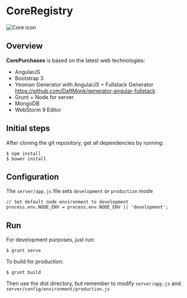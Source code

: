 # CoreRegistry
![Core icon](http://www.corenetworks.es/templates/vantage_j3/styles/red/images/logo.png)

## Overview
**CorePurchases** is based on the latest web technologies:

* AngularJS
* Bootstrap 3
* Yeoman Generator with AngularJS + Fullstack Generator <https://github.com/DaftMonk/generator-angular-fullstack>
* Grunt + Node for server
* MongoDB
* WebStorm 9 Editor

## Initial steps
After cloning the git repository, get all dependencies by running:

	$ npm install
    $ bower install

## Configuration
The `server/app.js` file sets `development` or `production` mode

	// Set default node environment to development
	process.env.NODE_ENV = process.env.NODE_ENV || 'development';

	

## Run
For development purposes, just run:

	$ grunt serve
	
To build for production:

    $ grunt build
    
Then use the dist directory, but remember to modify `server/app.js` and `server/config/environment/production.js`

